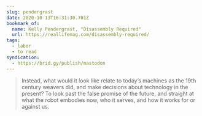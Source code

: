 ```yaml
---
slug: pendergrast
date: 2020-10-13T16:31:30.701Z
bookmark_of:
  name: Kelly Pendergrast, "Disassembly Required"
  url: https://reallifemag.com/disassembly-required/
tags:
  - labor
  - to read
syndication:
  - https://brid.gy/publish/mastodon
---
```

> Instead, what would it look like relate to today’s machines as the 19th century weavers did, and make decisions about technology in the present? To look past the false promise of the future, and straight at what the robot embodies now, who it serves, and how it works for or against us.